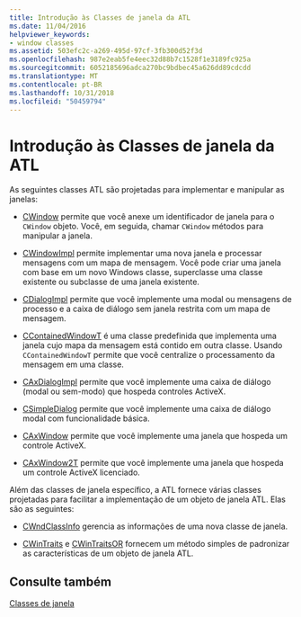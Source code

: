 ```yaml
---
title: Introdução às Classes de janela da ATL
ms.date: 11/04/2016
helpviewer_keywords:
- window classes
ms.assetid: 503efc2c-a269-495d-97cf-3fb300d52f3d
ms.openlocfilehash: 987e2eab5fe4eec32d88b7c1528f1e3189fc925a
ms.sourcegitcommit: 6052185696adca270bc9bdbec45a626dd89cdcdd
ms.translationtype: MT
ms.contentlocale: pt-BR
ms.lasthandoff: 10/31/2018
ms.locfileid: "50459794"
---
```

# <a name="introduction-to-atl-window-classes"></a>Introdução às Classes de janela da ATL

As seguintes classes ATL são projetadas para implementar e manipular as janelas:

- [CWindow](../atl/reference/cwindow-class.md) permite que você anexe um identificador de janela para o `CWindow` objeto. Você, em seguida, chamar `CWindow` métodos para manipular a janela.

- [CWindowImpl](../atl/reference/cwindowimpl-class.md) permite implementar uma nova janela e processar mensagens com um mapa de mensagem. Você pode criar uma janela com base em um novo Windows classe, superclasse uma classe existente ou subclasse de uma janela existente.

- [CDialogImpl](../atl/reference/cdialogimpl-class.md) permite que você implemente uma modal ou mensagens de processo e a caixa de diálogo sem janela restrita com um mapa de mensagem.

- [CContainedWindowT](../atl/reference/ccontainedwindowt-class.md) é uma classe predefinida que implementa uma janela cujo mapa da mensagem está contido em outra classe. Usando `CContainedWindowT` permite que você centralize o processamento da mensagem em uma classe.

- [CAxDialogImpl](../atl/reference/caxdialogimpl-class.md) permite que você implemente uma caixa de diálogo (modal ou sem-modo) que hospeda controles ActiveX.

- [CSimpleDialog](../atl/reference/csimpledialog-class.md) permite que você implemente uma caixa de diálogo modal com funcionalidade básica.

- [CAxWindow](../atl/reference/caxwindow-class.md) permite que você implemente uma janela que hospeda um controle ActiveX.

- [CAxWindow2T](../atl/reference/caxwindow2t-class.md) permite que você implemente uma janela que hospeda um controle ActiveX licenciado.

Além das classes de janela específico, a ATL fornece várias classes projetadas para facilitar a implementação de um objeto de janela ATL. Elas são as seguintes:

- [CWndClassInfo](../atl/reference/cwndclassinfo-class.md) gerencia as informações de uma nova classe de janela.

- [CWinTraits](../atl/reference/cwintraits-class.md) e [CWinTraitsOR](../atl/reference/cwintraitsor-class.md) fornecem um método simples de padronizar as características de um objeto de janela ATL.

## <a name="see-also"></a>Consulte também

[Classes de janela](../atl/atl-window-classes.md)

